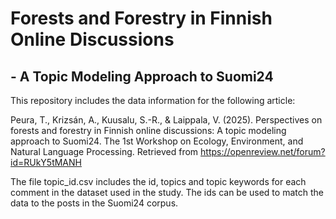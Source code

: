 #  Forests and Forestry in Finnish Online Discussions 
## - A Topic Modeling Approach to Suomi24

This repository includes the data information for the following article:

Peura, T., Krizsán, A., Kuusalu, S.-R., & Laippala, V. (2025). Perspectives on forests and forestry in Finnish online discussions: A topic modeling approach to Suomi24. The 1st Workshop on Ecology, Environment, and Natural Language Processing. Retrieved from https://openreview.net/forum?id=RUkY5tMANH

The file topic_id.csv includes the id, topics and topic keywords for each comment in the dataset used in the study. The ids can be used to match the data to the posts in the Suomi24 corpus.
